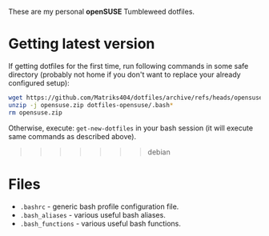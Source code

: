 These are my personal **openSUSE** Tumbleweed dotfiles.

# Getting latest version

If getting dotfiles for the first time, run following commands in some safe directory (probably not home if you don't want to replace your already configured setup):

```bash
wget https://github.com/Matriks404/dotfiles/archive/refs/heads/opensuse.zip
unzip -j opensuse.zip dotfiles-opensuse/.bash*
rm opensuse.zip
```

Otherwise, execute: `get-new-dotfiles` in your bash session (it will execute same commands as described above).
>>>>>>> debian

# Files

* `.bashrc` - generic bash profile configuration file.
* `.bash_aliases` - various useful bash aliases.
* `.bash_functions` - various useful bash functions.
